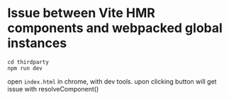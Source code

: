 # Issue between Vite HMR components and webpacked global instances

```console
cd thirdparty
npm run dev
```

open `index.html` in chrome, with dev tools. upon clicking button will
get issue with resolveComponent()
